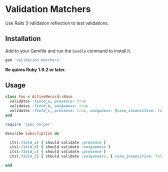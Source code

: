 Validation Matchers
===================

Use Rails 3 validation reflection to test validations.

Installation
------------

Add to your Gemfile and run the `bundle` command to install it.

  ```ruby
  gem 'validation_matchers'
  ```

**Re  quires Ruby 1.9.2 or later.**

Usage
-----

  ```ruby
  class Foo < ActiveRecord::Base
    validates :field_a, presence: true
    validates :field_b, uniquness: true
    validates :field_c, presence: true, uniquness: {case_insensitive: false}
  end

  require 'spec_helper'

  describe Subscription do

    its(:field_a) { should validate :presence }
    its(:field_b) { should validate :uniqueness }
    its(:field_c) { should validate :presence }
    its(:field_c) { should validate :uniqueness, { case_insensitive: false }}

  end
  ```
